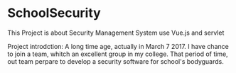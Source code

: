 # SchoolSecurity
This Project is about Security Management System use Vue.js and servlet


Project introdction:
	A long time age, actually in March 7 2017. 
	I have chance to join a team, whitch an excellent group in my college.
	That period of time, out team perpare to develop a security software for school's bodyguards.
	
	
